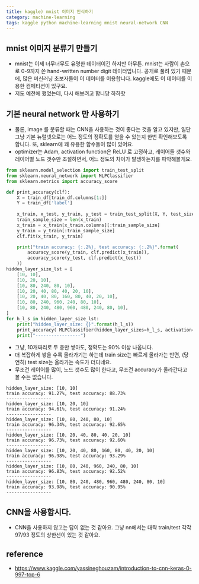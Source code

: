 ```yaml
---
title: kaggle) mnist 이미지 인식하기 
category: machine-learning
tags: kaggle python machine-learning mnist neural-network CNN
---
```


## mnist 이미지 분류기 만들기

- mnist는 이제 너무너무도 유명한 데이터이긴 하지만 아무튼. mnist는 사람이 손으로 0-9까지 쓴 hand-written number digit 데이터입니다. 공개로 풀려 있기 때문에, 많은 머신러닝 초보자들이 이 데이터를 이용합니다. kaggle에도 이 데이터를 이용한 컴페티션이 있구요. 
- 저도 예전에 했었는데, 다시 해보려고 합니당 하하핫

## 기본 neural network 만 사용하기

- 물론, image 를 분류할 때는 CNN을 사용하는 것이 좋다는 것을 알고 있지만, 일단 그냥 기본 뉴럴넷으로는 어느 정도의 정확도를 얻을 수 있는지 한번 확인해보도록 합니다. 또, sklearn에 꽤 유용한 함수들이 많이 있어요. 
- optimizer는 Adam, activation function은 ReLU 로 고정하고, 레이어들 갯수와 레이어별 노드 갯수만 조절하면서, 어느 정도의 차이가 발생하는지를 파악해볼게요. 

```python
from sklearn.model_selection import train_test_split
from sklearn.neural_network import MLPClassifier
from sklearn.metrics import accuracy_score

def print_accuracy(clf):
    X = train_df[train_df.columns[1:]]
    Y = train_df['label']
    
    x_train, x_test, y_train, y_test = train_test_split(X, Y, test_size = 0.3, random_state=42)
    train_sample_size = len(x_train)
    x_train = x_train[x_train.columns][:train_sample_size]
    y_train = y_train[:train_sample_size]
    clf.fit(x_train, y_train)

    print("train accuracy: {:.2%}, test accuracy: {:.2%}".format(
        accuracy_score(y_train, clf.predict(x_train)),
        accuracy_score(y_test, clf.predict(x_test))
    ))
hidden_layer_size_lst = [
    [10, 10], 
    [10, 20, 10],
    [10, 80, 240, 80, 10],
    [10, 20, 40, 80, 40, 20, 10],
    [10, 20, 40, 80, 160, 80, 40, 20, 10],
    [10, 80, 240, 960, 240, 80, 10],
    [10, 80, 240, 480, 960, 480, 240, 80, 10],
]
for h_l_s in hidden_layer_size_lst:
    print("hidden_layer_size: {}".format(h_l_s))
    print_accuracy( MLPClassifier(hidden_layer_sizes=h_l_s, activation='relu', solver='adam') )
    print("-----------------")
```

- 그냥, 10개짜리로 두 층만 쌓아도, 정확도는 90% 이상 나옵니다. 
- 더 복잡하게 쌓을 수록 올라가기는 하는데 train size는 빠르게 올라가는 반면, (당연히) test size는 올라가는 속도가 더디네요. 
- 무조건 레이어를 많이, 노드 갯수도 많이 한다고, 무조건 accuracy가 올라간다고 볼 수는 없습니다. 

```
hidden_layer_size: [10, 10]
train accuracy: 91.27%, test accuracy: 88.73%
-----------------
hidden_layer_size: [10, 20, 10]
train accuracy: 94.61%, test accuracy: 91.24%
-----------------
hidden_layer_size: [10, 80, 240, 80, 10]
train accuracy: 96.34%, test accuracy: 92.65%
-----------------
hidden_layer_size: [10, 20, 40, 80, 40, 20, 10]
train accuracy: 96.73%, test accuracy: 92.60%
-----------------
hidden_layer_size: [10, 20, 40, 80, 160, 80, 40, 20, 10]
train accuracy: 96.98%, test accuracy: 93.29%
-----------------
hidden_layer_size: [10, 80, 240, 960, 240, 80, 10]
train accuracy: 96.83%, test accuracy: 92.52%
-----------------
hidden_layer_size: [10, 80, 240, 480, 960, 480, 240, 80, 10]
train accuracy: 93.98%, test accuracy: 90.95%
-----------------
```

## CNN을 사용합시다. 

- CNN을 사용하지 않고는 답이 없는 것 같아요. 그냥 nn에서는 대략 train/test 각각 97/93 정도의 상한선이 있는 것 같아요. 




## reference

- <https://www.kaggle.com/yassineghouzam/introduction-to-cnn-keras-0-997-top-6>